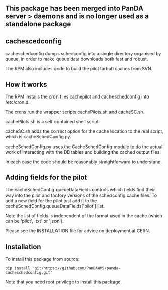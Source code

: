 This package has been merged into PanDA server > daemons and is no longer used as a standalone package
------------------------------------------------------------------------------------------------------


cachescedconfig
---------------

cacheschedconfig dumps schedconfig into a single directory organised
by queue, in order to make queue data downloads both fast and robust.

The RPM also includes code to build the pilot tarball caches from SVN.


How it works
------------

The RPM installs the cron files cachepilot and cacheschedconfig into /etc/cron.d.

The crons run the wrapper scripts cachePilots.sh and cacheSC.sh.

cachePilots.sh is a self contained shell script.

cacheSC.sh adds the correct option for the cache location to the real script,
which is cacheSchedConfig.py.

cacheSchedConfig.py uses the CacheSchedConfig module to do the actual work of
interacting with the DB tables and building the cached output files.

In each case the code should be reasonably straightforward to understand.


Adding fields for the pilot
---------------------------

The cacheSchedConfig.queueDataFields controls which fields find their way into
the pilot and factory versions of the schedconfig cache files. To add a new field
for the pilot just add it to the cacheSchedConfig.queueDataFields['pilot'] list.

Note the list of fields is independent of the format used in the cache (which can
be 'pilot', 'txt' or 'json').

Please see the INSTALLATION file for advice on deployment at CERN.


Installation
--------

To install this package from source:
```
pip install "git+https://github.com/PanDAWMS/panda-cacheschedconfig.git"
```
Note that you need root privilege to install this package.